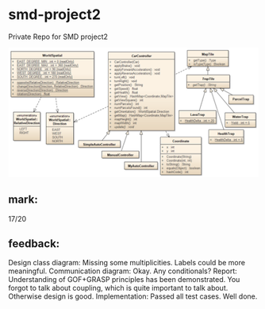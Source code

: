 # smd-project2
Private Repo for SMD project2

![](docs/project2interface.png)

## mark: 

17/20

## feedback: 


Design class diagram: Missing some multiplicities. Labels could be more meaningful. Communication diagram: Okay. Any conditionals? Report: Understanding of GOF+GRASP principles has been demonstrated. You forgot to talk about coupling, which is quite important to talk about. Otherwise design is good. Implementation: Passed all test cases. Well done.